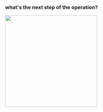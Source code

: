 <h3 align="left">what's the next step of the operation?</h3>
<img align="left" src="https://media1.tenor.com/m/_-eGBqMCIkQAAAAd/locked-in-geeked.gif" width="300" />
